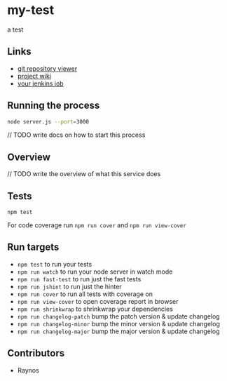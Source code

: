 # my-test

a test

## Links

 - [git repository viewer][repo]
 - [project wiki][wiki]
 - [your jenkins job][jenkins]

## Running the process

```sh
node server.js --port=3000
```

// TODO write docs on how to start this process

## Overview

// TODO write the overview of what this service does

## Tests

`npm test`

For code coverage run `npm run cover` and `npm run view-cover`

## Run targets

 - `npm test` to run your tests
 - `npm run watch` to run your node server in watch mode
 - `npm run fast-test` to run just the fast tests
 - `npm run jshint` to run just the hinter
 - `npm run cover` to run all tests with coverage on
 - `npm run view-cover` to open coverage report in browser
 - `npm run shrinkwrap` to shrinkwrap your dependencies
 - `npm run changelog-patch` bump the patch version & update changelog
 - `npm run changelog-minor` bump the minor version & update changelog
 - `npm run changelog-major` bump the major version & update changelog

## Contributors

 - Raynos

  [repo]: https://code.uberinternal.com/diffusion/RTMYT/
  [wiki]: https://code.uberinternal.com/w/repo/rt/my-test/
  [jenkins]: https://ci.uber.com/view/Tests/job/test-my-test/
